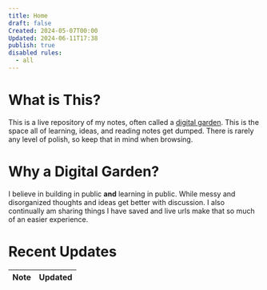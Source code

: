 ```yaml
---
title: Home
draft: false
Created: 2024-05-07T00:00
Updated: 2024-06-11T17:38
publish: true
disabled rules:
  - all
---
```

# What is This?
This is a live repository of my notes, often called a [digital garden](https://maggieappleton.com/garden-history). This is the space all of learning, ideas, and reading notes get dumped. There is rarely any level of polish, so keep that in mind when browsing. 
# Why a Digital Garden?
I believe in building in public **and** learning in public. While messy and disorganized thoughts and ideas get better with discussion. I also continually am sharing things I have saved and live urls make that so much of an easier experience. 


# Recent Updates
| Note | Updated |
| ---- | ------- |

